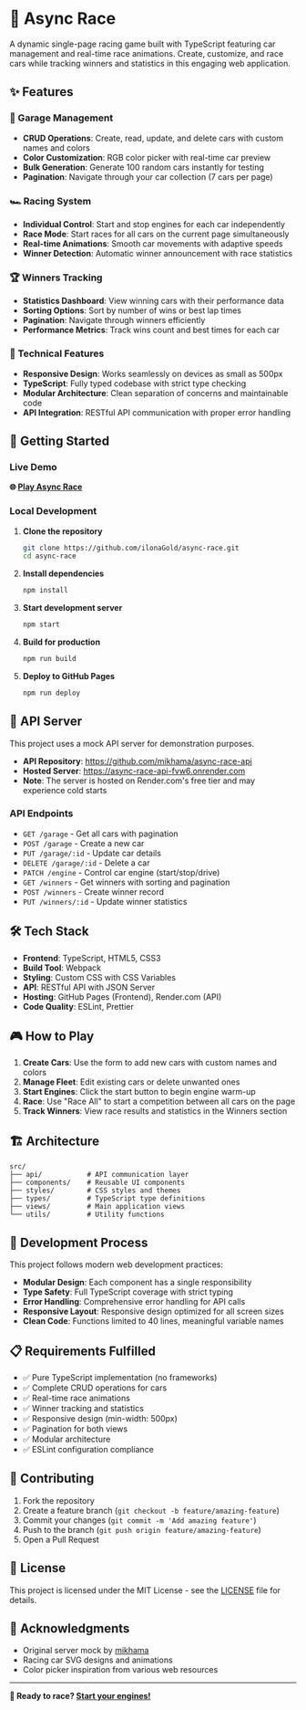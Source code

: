 # 🏁 Async Race

A dynamic single-page racing game built with TypeScript featuring car management and real-time race animations. Create, customize, and race cars while tracking winners and statistics in this engaging web application.

## ✨ Features

### 🚗 Garage Management
- **CRUD Operations**: Create, read, update, and delete cars with custom names and colors
- **Color Customization**: RGB color picker with real-time car preview
- **Bulk Generation**: Generate 100 random cars instantly for testing
- **Pagination**: Navigate through your car collection (7 cars per page)

### 🏎️ Racing System
- **Individual Control**: Start and stop engines for each car independently
- **Race Mode**: Start races for all cars on the current page simultaneously
- **Real-time Animations**: Smooth car movements with adaptive speeds
- **Winner Detection**: Automatic winner announcement with race statistics

### 🏆 Winners Tracking
- **Statistics Dashboard**: View winning cars with their performance data
- **Sorting Options**: Sort by number of wins or best lap times
- **Pagination**: Navigate through winners efficiently
- **Performance Metrics**: Track wins count and best times for each car

### 📱 Technical Features
- **Responsive Design**: Works seamlessly on devices as small as 500px
- **TypeScript**: Fully typed codebase with strict type checking
- **Modular Architecture**: Clean separation of concerns and maintainable code
- **API Integration**: RESTful API communication with proper error handling

## 🚀 Getting Started

### Live Demo
**🌐 [Play Async Race](https://ilonagold.github.io/async-race/)**

### Local Development

1. **Clone the repository**
   ```bash
   git clone https://github.com/ilonaGold/async-race.git
   cd async-race
   ```

2. **Install dependencies**
   ```bash
   npm install
   ```

3. **Start development server**
   ```bash
   npm start
   ```

4. **Build for production**
   ```bash
   npm run build
   ```

5. **Deploy to GitHub Pages**
   ```bash
   npm run deploy
   ```

## 🔧 API Server

This project uses a mock API server for demonstration purposes.

- **API Repository**: https://github.com/mikhama/async-race-api
- **Hosted Server**: https://async-race-api-fvw6.onrender.com
- **Note**: The server is hosted on Render.com's free tier and may experience cold starts

### API Endpoints
- `GET /garage` - Get all cars with pagination
- `POST /garage` - Create a new car
- `PUT /garage/:id` - Update car details
- `DELETE /garage/:id` - Delete a car
- `PATCH /engine` - Control car engine (start/stop/drive)
- `GET /winners` - Get winners with sorting and pagination
- `POST /winners` - Create winner record
- `PUT /winners/:id` - Update winner statistics

## 🛠️ Tech Stack

- **Frontend**: TypeScript, HTML5, CSS3
- **Build Tool**: Webpack
- **Styling**: Custom CSS with CSS Variables
- **API**: RESTful API with JSON Server
- **Hosting**: GitHub Pages (Frontend), Render.com (API)
- **Code Quality**: ESLint, Prettier

## 🎮 How to Play

1. **Create Cars**: Use the form to add new cars with custom names and colors
2. **Manage Fleet**: Edit existing cars or delete unwanted ones
3. **Start Engines**: Click the start button to begin engine warm-up
4. **Race**: Use "Race All" to start a competition between all cars on the page
5. **Track Winners**: View race results and statistics in the Winners section

## 🏗️ Architecture

```
src/
├── api/           # API communication layer
├── components/    # Reusable UI components
├── styles/        # CSS styles and themes
├── types/         # TypeScript type definitions
├── views/         # Main application views
└── utils/         # Utility functions
```

## 🔄 Development Process

This project follows modern web development practices:

- **Modular Design**: Each component has a single responsibility
- **Type Safety**: Full TypeScript coverage with strict typing
- **Error Handling**: Comprehensive error handling for API calls
- **Responsive Layout**: Responsive design optimized for all screen sizes
- **Clean Code**: Functions limited to 40 lines, meaningful variable names

## 📋 Requirements Fulfilled

- ✅ Pure TypeScript implementation (no frameworks)
- ✅ Complete CRUD operations for cars
- ✅ Real-time race animations
- ✅ Winner tracking and statistics
- ✅ Responsive design (min-width: 500px)
- ✅ Pagination for both views
- ✅ Modular architecture
- ✅ ESLint configuration compliance

## 🤝 Contributing

1. Fork the repository
2. Create a feature branch (`git checkout -b feature/amazing-feature`)
3. Commit your changes (`git commit -m 'Add amazing feature'`)
4. Push to the branch (`git push origin feature/amazing-feature`)
5. Open a Pull Request

## 📄 License

This project is licensed under the MIT License - see the [LICENSE](LICENSE) file for details.

## 🙏 Acknowledgments

- Original server mock by [mikhama](https://github.com/mikhama/async-race-api)
- Racing car SVG designs and animations
- Color picker inspiration from various web resources

---

**🎯 Ready to race? [Start your engines!](https://ilonagold.github.io/async-race/)**
